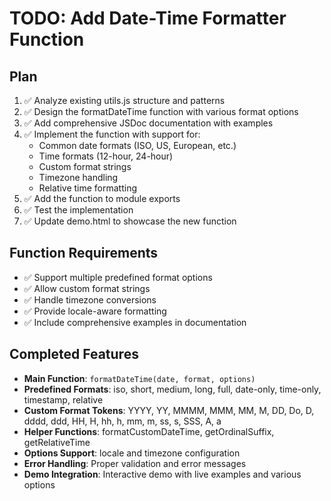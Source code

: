 # TODO: Add Date-Time Formatter Function

## Plan
1. ✅ Analyze existing utils.js structure and patterns
2. ✅ Design the formatDateTime function with various format options
3. ✅ Add comprehensive JSDoc documentation with examples
4. ✅ Implement the function with support for:
   - Common date formats (ISO, US, European, etc.)
   - Time formats (12-hour, 24-hour)
   - Custom format strings
   - Timezone handling
   - Relative time formatting
5. ✅ Add the function to module exports
6. ✅ Test the implementation
7. ✅ Update demo.html to showcase the new function

## Function Requirements
- ✅ Support multiple predefined format options
- ✅ Allow custom format strings
- ✅ Handle timezone conversions
- ✅ Provide locale-aware formatting
- ✅ Include comprehensive examples in documentation

## Completed Features
- **Main Function**: `formatDateTime(date, format, options)`
- **Predefined Formats**: iso, short, medium, long, full, date-only, time-only, timestamp, relative
- **Custom Format Tokens**: YYYY, YY, MMMM, MMM, MM, M, DD, Do, D, dddd, ddd, HH, H, hh, h, mm, m, ss, s, SSS, A, a
- **Helper Functions**: formatCustomDateTime, getOrdinalSuffix, getRelativeTime
- **Options Support**: locale and timezone configuration
- **Error Handling**: Proper validation and error messages
- **Demo Integration**: Interactive demo with live examples and various options
